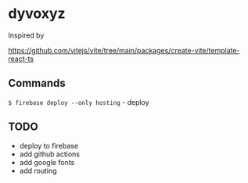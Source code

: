 # dyvoxyz

Inspired by

https://github.com/vitejs/vite/tree/main/packages/create-vite/template-react-ts

## Commands

`$ firebase deploy --only hosting` - deploy

## TODO

- deploy to firebase
- add github actions
- add google fonts
- add routing
